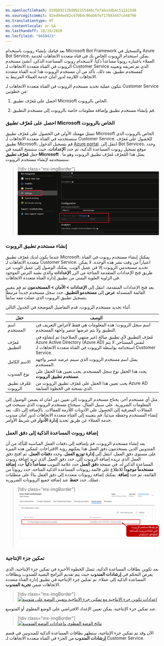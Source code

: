 ```yaml
---
ms.openlocfilehash: 839bb9212bd092155d46cfe7aba3db4c511a15d8
ms.sourcegitcommit: 82ed9ded42c47064c90ab6fe717893447cd48796
ms.translationtype: HT
ms.contentlocale: ar-SA
ms.lasthandoff: 10/19/2020
ms.locfileid: "6658423"
---
```

بعد قيامك بإنشاء روبوت باستخدام Microsoft Bot Framework والتسجيل في Azure Bot Service، يمكن استخدام الروبوت الخاص بك في قناة متعددة الاتجاهات لخدمة العملاء باعتباره روبوتاً مساعداً ذكياً. لاستخدام روبوت المساعدة الذكي، أنشئ مستخدم الروبوت في القناة متعددة الاتجاهات لـ Customer Service الذي تم تعريفه وتعيينه كمستخدم تطبيق. بعد ذلك، تأكد من أن مستخدم الروبوت هذا لديه القناة متعددة الاتجاهات اللازمة لدور أمان خدمة العملاء المرتبط به.

تتكون عملية تحديد مستخدم الروبوت في القناة متعددة الاتجاهات لـ Customer Service من خطوتين:

1. احصل على مُعرّف تطبيق Microsoft الخاص بالروبوت.

1. قم بإنشاء مستخدم تطبيق وإضافة معلومات خاصة بالروبوت إلى مستخدم التطبيق.

### <a name="get-the-microsoft-app-id-of-the-bot"></a>احصل على مُعرّف تطبيق Microsoft الخاص بالروبوت

تتمثل مهمتك الأولى في الحصول على مُعرّف تطبيق Microsoft الخاص بالروبوت الذي ستستخدمه في القناة متعددة الاتجاهات لـ Customer Service. للحصول على مُعرّف تطبيق Microsoft، قم بتسجيل الدخول [Azure portal](https://portal.azure.com/?azure-portal=truee). انتقل إلى Bot Services، وحدد موقع تسجيل روبوت المساعدة الذكية، ثم حدد **الإعدادات**، حيث ستنسخ القيمة في حقل **مُعرّف تطبيق Microsoft** . يمثل هذا المُعرّف مُعرّف تطبيق الروبوت وهو ما ستستخدمه لإنشاء مستخدم الروبوت.

> [!div class="mx-imgBorder"]
> [![صفحة إعدادات Azure portal، لوحة التكوين تعرض مُعرّف تطبيق Microsoft](../media/microsoft-application-id-ssm.png)](../media/microsoft-application-id-ssm.png#lightbox)

### <a name="create-a-bot-application-user"></a>إنشاء مستخدم تطبيق الروبوت

عندما يكون لديك مُعرّف تطبيق Microsoft، يمكنك إنشاء مستخدم روبوت في القناة متعددة الاتجاهات لـ Customer Service. اعتباراً من وقت نشر هذه الوحدة، لا يمكن تحديد مستخدمي الروبوت إلا في عميل الويب. يمكنك الوصول إلى عميل الويب عن طريق فتح الإعدادات المتقدمة المتاحة من الزر **الإعدادات** والذي يشبه الترس الموجود في الزاوية العلوية اليمنى من تطبيق إدارة القناة متعددة الاتجاهات.

بعد فتح الإعدادات المتقدمة، انتقل إلى **الإعدادات > الأمان > المستخدمون** ثم قم بتغيير القائمة المنسدلة **عرض** إلى **مستخدمو التطبيق**. حدد سجل مستخدم جديداً مرتبطاً بتسجيل تطبيق الروبوت الذي عملت معه سابقاً.

أثناء تحديد مستخدم الروبوت، قدم التفاصيل الموضحة في الجدول التالي.

|     حقل                 |     الوصف                                                                                                                                                                                                    |
|---------------------------|--------------------------------------------------------------------------------------------------------------------------------------------------------------------------------------------------------------------|
|     اسم المستخدم             |     اسم سجل الروبوت؛ هذه المعلومات هي فقط لأغراض التعريف في التطبيق ولا يتم عرضها عنصر واجهة المستخدم.                                                                           |
|     مُعرّف التطبيق        |     مُعرّف التطبيق لأي تطبيق صالح (غير منتهي الصلاحية) تم إنشاؤه في Azure Active Directory (Azure AD) لنفس المستأجر. لا يتم استخدامه بواسطة الروبوت في القناة متعددة الاتجاهات لـ Customer Service.    |
|     الاسم الكامل             |     يمثل اسم مستخدم الروبوت الذي سيتم عرضه عنصر واجهة المستخدم.                                                                                                                               |
|     نوع المندوب            |     يحدد هذا الحقل نوع سجل المستخدم. يجب تعيين هذا الحقل على **مستخدم تطبيق الروبوت**.                                                                                                                       |
|     مُعّرف تطبيق الروبوت    |     يجب تعيين هذا الحقل على مُعرّف تطبيق الروبوت من Azure AD الذي نسخته في الخطوة السابقة.                                                                                                          |

مثل أي مستخدم آخر، يحتاج مستخدم الروبوت إلى تعيين دور أمان له يضمن الوصول إلى المعلومات الضرورية. على سبيل المثال، سيحتاج مستخدم الروبوت الذي سيبحث في المقالات المعرفية إلى الحصول على الأذونات اللازمة للمقالات. بالإضافة إلى ذلك، بعد إنشاء المستخدم وحفظه مبدئياً، قم بتعيينه إلى القناة متعددة الاتجاهات لدور أمان مندوب خدمة العملاء عن طريق تحديد **إدارة الأدوار** في شريط الأوامر.

### <a name="add-a-smart-assist-bot-to-a-workstream"></a>إضافة روبوت المساعدة الذكية إلى دفق العمل

بعد إنشاء مستخدم الروبوت، قم بإضافته إلى دفقات العمل المناسبة للتأكد من أن المندوبين الذين يستخدمون دفق العمل هذا يمكنهم رؤية الاقتراحات. لتمكين هذه الميزة على مستوى دفق العمل، انتقل إلى **إدارة توزيع العمل**، وحدد **دفقات العمل**، ثم افتح دفق العمل الذي تريده إضافة الروبوت إلى. حدد دفق العمل الذي تريد إضافة روبوت المساعدة الذكي له. في صفحة **دفق العمل** حدد علامة التبويب **مساعداً ذكياً** حدد **إضافة مستخدماً موجوداً** للاطلاع على قائمة روبوتات المساعدة الذكية المتاحة، حدد روبوتاً من القائمة، ثم حدد **إضافة**. يمكنك إضافة روبوتات متعددة إلى دفق العمل بناءً على متطلبات عملك. حدد **حفظ** عند إضافة جميع الروبوتات الضرورية.

> [!div class="mx-imgBorder"]
> [![دفق عمل المحادثة المباشرة في علامة تبويب المساعدة الذكية التي تعرض قسم مستخدمي تطبيق الروبوت حيث تضيف مستخدم الروبوت الذي تم إنشاؤه لروبوت المساعدة الذكية](../media/workstream-ssm.png)](../media/workstream-ssm.png#lightbox)

### <a name="enable-the-productivity-pane"></a>تمكين جزء الإنتاجية

بعد تكوين بطاقات المساعدة الذكية، تتمثل الخطوة الأخيرة في تمكين جزء الإنتاجية، الذي يعرض التحكم في **إرشادات المندوب** حيث يتم تقديم البرامج النصية للمندوب وبطاقات المساعدة الذكية إلى عملاء. تم تمكين جزء الإنتاجية في تطبيق إدارة القناة متعددة الاتجاهات ضمن **تجربة المندوب**.

> [!div class="mx-imgBorder"]
> [![إعدادات تكوين جزء الإنتاجية مع تمكين جزء الإنتاجية وتعيين الوضع على متوسع](../media/productivity-pane-enabled-ssm.png)](../media/productivity-pane-enabled-ssm.png#lightbox)

عند تمكين جزء الإنتاجية، يمكن تعيين الإعداد الافتراضي على الوضع المطوي أو المتوسع.

> [!div class="mx-imgBorder"]
> [![نتائج الوضع المطوي وإعدادات الوضع المتوسع](../media/collapse-expand-ssm.png)](../media/collapse-expand-ssm.png#lightbox)

الآن وقد تم تمكين جزء الإنتاجية، ستظهر بطاقات المساعدة الذكية للمندوبين في قسم **إرشادات المندوب** من الجزء في القناة متعددة الاتجاهات لـ Customer Service.
